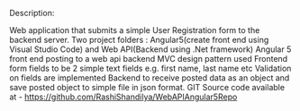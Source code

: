 Description: 

Web application that submits a simple User Registration form to the backend server.
Two project folders : Angular5(create front end using Visual Studio Code) and Web API(Backend using .Net framework)
Angular 5 front end posting to a web api backend 
MVC design pattern used
Frontend form fields to be 2 simple text fields e.g. first name, last name etc
Validation on fields are implemented
Backend to receive posted data as an object and save posted object to simple file in json format.
GIT Source code available at - https://github.com/RashiShandilya/WebAPIAngular5Repo


 
